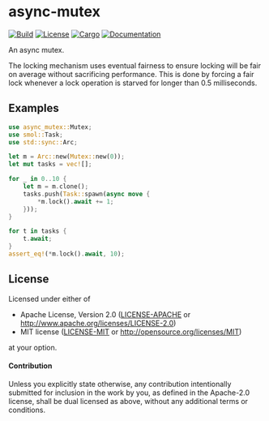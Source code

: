 # async-mutex

[![Build](https://github.com/stjepang/async-mutex/workflows/Build%20and%20test/badge.svg)](
https://github.com/stjepang/async-mutex/actions)
[![License](https://img.shields.io/badge/license-MIT%2FApache--2.0-blue.svg)](
https://github.com/stjepang/async-mutex)
[![Cargo](https://img.shields.io/crates/v/async-mutex.svg)](
https://crates.io/crates/async-mutex)
[![Documentation](https://docs.rs/async-mutex/badge.svg)](
https://docs.rs/async-mutex)

An async mutex.

The locking mechanism uses eventual fairness to ensure locking will be fair on average without
sacrificing performance. This is done by forcing a fair lock whenever a lock operation is
starved for longer than 0.5 milliseconds.

## Examples

```rust
use async_mutex::Mutex;
use smol::Task;
use std::sync::Arc;

let m = Arc::new(Mutex::new(0));
let mut tasks = vec![];

for _ in 0..10 {
    let m = m.clone();
    tasks.push(Task::spawn(async move {
        *m.lock().await += 1;
    }));
}

for t in tasks {
    t.await;
}
assert_eq!(*m.lock().await, 10);
```

## License

Licensed under either of

 * Apache License, Version 2.0 ([LICENSE-APACHE](LICENSE-APACHE) or http://www.apache.org/licenses/LICENSE-2.0)
 * MIT license ([LICENSE-MIT](LICENSE-MIT) or http://opensource.org/licenses/MIT)

at your option.

#### Contribution

Unless you explicitly state otherwise, any contribution intentionally submitted
for inclusion in the work by you, as defined in the Apache-2.0 license, shall be
dual licensed as above, without any additional terms or conditions.
